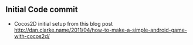 ## Initial Code commit

+ Cocos2D initial setup from this blog post http://dan.clarke.name/2011/04/how-to-make-a-simple-android-game-with-cocos2d/